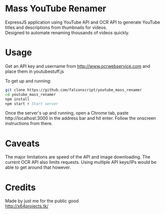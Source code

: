 # Mass YouTube Renamer
ExpressJS application using YouTube API and OCR API to generate YouTube titles
and descriptions from thumbnails for videos.  
Designed to automate renaming thousands of videos quickly.  

# Usage
Get an API key and username from http://www.ocrwebservice.com and place them in youtubestuff.js

To get up and running:
```bash
git clone https://github.com/falconscript/youtube_mass_renamer
cd youtube_mass_renamer
npm install
npm start # Start server
```

Once the server's up and running, open a Chrome tab, paste http://localhost:3000
in the address bar and hit enter. Follow the onscreen instructions from there.


# Caveats
The major limitations are speed of the API and image downloading. The current OCR
API also limits requests. Using multiple API keys/IPs would be able to get around that however.

# Credits
Made by just me for the public good  
http://x64projects.tk/
